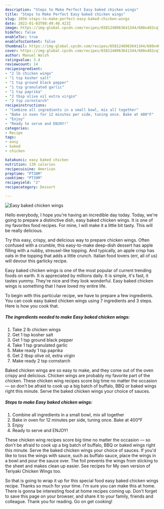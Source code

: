 ```yaml
---
description: "Steps to Make Perfect Easy baked chicken wings"
title: "Steps to Make Perfect Easy baked chicken wings"
slug: 1056-steps-to-make-perfect-easy-baked-chicken-wings
date: 2022-01-03T08:49:48.423Z
image: https://img-global.cpcdn.com/recipes/6581248963641344/680x482cq70/easy-baked-chicken-wings-recipe-main-photo.jpg
hideToc: false
enableToc: true
enableTocContent: false
thumbnail: https://img-global.cpcdn.com/recipes/6581248963641344/680x482cq70/easy-baked-chicken-wings-recipe-main-photo.jpg
cover: https://img-global.cpcdn.com/recipes/6581248963641344/680x482cq70/easy-baked-chicken-wings-recipe-main-photo.jpg
author: Manuel Walsh
ratingvalue: 3.4
reviewcount: 14
recipeingredient:
- "2 lb chicken wings"
- "1 tsp kosher salt"
- "1 tsp ground black pepper"
- "1 tsp granulated garlic"
- "1 tsp paprika"
- "2 tbsp olive oil extra virgin"
- "2 tsp cornstarch"
recipeinstructions:
- "Combine all ingredients in a small bowl, mix all together"
- "Bake in oven for 12 minutes per side, tuning once. Bake at 400°F"
- "Enjoy"
- "Ready to serve and ENJOY!"
categories:
- Recipe
tags:
- easy
- baked
- chicken

katakunci: easy baked chicken 
nutrition: 139 calories
recipecuisine: American
preptime: "PT38M"
cooktime: "PT39M"
recipeyield: "2"
recipecategory: Dessert

---
```



![Easy baked chicken wings](https://img-global.cpcdn.com/recipes/6581248963641344/680x482cq70/easy-baked-chicken-wings-recipe-main-photo.jpg)

Hello everybody, I hope you're having an incredible day today. Today, we're going to prepare a distinctive dish, easy baked chicken wings. It is one of my favorites food recipes. For mine, I will make it a little bit tasty. This will be really delicious.

Try this easy, crispy, and delicious way to prepare chicken wings. Often confused with a crumble, this easy-to-make deep-dish dessert has apple filling with a nubby, streusel-like topping. And typically, an apple crisp has oats in the topping that adds a little crunch. Italian food lovers (err, all of us) will devour this garlicky recipe.

Easy baked chicken wings is one of the most popular of current trending foods on earth. It is appreciated by millions daily. It is simple, it's fast, it tastes yummy. They're nice and they look wonderful. Easy baked chicken wings is something that I have loved my entire life.


To begin with this particular recipe, we have to prepare a few ingredients. You can cook easy baked chicken wings using 7 ingredients and 3 steps. Here is how you cook that.

<!--inarticleads1-->

##### The ingredients needed to make Easy baked chicken wings:

1. Take 2 lb chicken wings
1. Get 1 tsp kosher salt
1. Get 1 tsp ground black pepper
1. Take 1 tsp granulated garlic
1. Make ready 1 tsp paprika
1. Get 2 tbsp olive oil, extra virgin
1. Make ready 2 tsp cornstarch


Baked chicken wings are so easy to make, and they come out of the oven crispy and delicious. Chicken wings are probably my favorite part of the chicken. These chicken wing recipes score big time no matter the occasion — so don&#39;t be afraid to cook up a big batch of buffalo, BBQ or baked wings right this minute. Serve the baked chicken wings your choice of sauces. 

<!--inarticleads2-->

##### Steps to make Easy baked chicken wings:

1. Combine all ingredients in a small bowl, mix all together
1. Bake in oven for 12 minutes per side, tuning once. Bake at 400°F
1. Enjoy
1. Ready to serve and ENJOY!

These chicken wing recipes score big time no matter the occasion — so don&#39;t be afraid to cook up a big batch of buffalo, BBQ or baked wings right this minute. Serve the baked chicken wings your choice of sauces. If you&#39;d like to toss the wings with sauce, such as buffalo sauce, place the wings in a bowl and pour the sauce over. The foil prevents the wings from sticking to the sheet and makes clean up easier. See recipes for My own version of Teriyaki Chicken Wings too. 

So that is going to wrap it up for this special food easy baked chicken wings recipe. Thanks so much for your time. I'm sure you can make this at home. There is gonna be interesting food at home recipes coming up. Don't forget to save this page on your browser, and share it to your family, friends and colleague. Thank you for reading. Go on get cooking!
